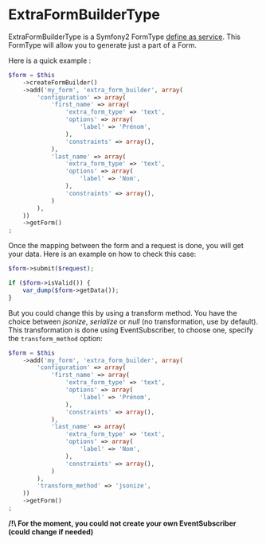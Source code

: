 ExtraFormBuilderType
====================

ExtraFormBuilderType is a Symfony2 FormType [define as service](http://symfony.com/doc/current/book/forms.html#defining-your-forms-as-services).
This FormType will allow you to generate just a part of a Form.

Here is a quick example :
```php
$form = $this
    ->createFormBuilder()
    ->add('my_form', 'extra_form_builder', array(
        'configuration' => array(
            'first_name' => array(
                'extra_form_type' => 'text',
                'options' => array(
                    'label' => 'Prénom',
                ),
                'constraints' => array(),
            ),
            'last_name' => array(
                'extra_form_type' => 'text',
                'options' => array(
                    'label' => 'Nom',
                ),
                'constraints' => array(),
            )
        ),
    ))
    ->getForm()
;
```

Once the mapping between the form and a request is done, you will get your data.
Here is an example on how to check this case:
```php
$form->submit($request);

if ($form->isValid()) {
    var_dump($form->getData());
}
```

But you could change this by using a transform method.
You have the choice between *jsonize*, *serialize* or *null* (no transformation, use by default).
This transformation is done using EventSubscriber, to choose one, specify the
`transform_method` option:
```php
$form = $this
    ->add('my_form', 'extra_form_builder', array(
        'configuration' => array(
            'first_name' => array(
                'extra_form_type' => 'text',
                'options' => array(
                    'label' => 'Prénom',
                ),
                'constraints' => array(),
            ),
            'last_name' => array(
                'extra_form_type' => 'text',
                'options' => array(
                    'label' => 'Nom',
                ),
                'constraints' => array(),
            )
        ),
        'transform_method' => 'jsonize',
    ))
    ->getForm()
;
```

**/!\ For the moment, you could not create your own EventSubscriber (could change if needed)**
